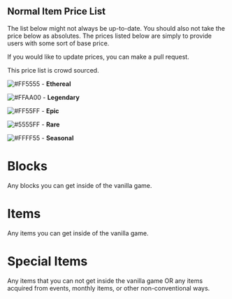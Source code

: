 ## Normal Item Price List

The list below might not always be up-to-date. You should also not take the price below as absolutes.
The prices listed below are simply to provide users with some sort of base price. 

If you would like to update prices, you can make a pull request. 

This price list is crowd sourced. 

![#FF5555](https://placehold.it/15/FF5555/000000?text=+) - **Ethereal**


![#FFAA00](https://placehold.it/15/FFAA00/000000?text=+) - **Legendary**


![#FF55FF](https://placehold.it/15/FF55FF/000000?text=+) - **Epic**


![#5555FF](https://placehold.it/15/5555FF/000000?text=+) - **Rare**


![#FFFF55](https://placehold.it/15/FFFF55/000000?text=+) - **Seasonal**

# Blocks
Any blocks you can get inside of the vanilla game.

# Items
Any items you can get inside of the vanilla game.

# Special Items
Any items that you can not get inside the vanilla game OR any items acquired from events, monthly items, or other non-conventional ways.
